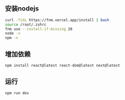 ## 安装nodejs

```bash
curl -fsSL https://fnm.vercel.app/install | bash
source /root/.zshrc
fnm use --install-if-missing 20
node -v 
npm -v
```


## 增加依赖

```bash
npm install react@latest react-dom@latest next@latest
```

## 运行

```bash
npm run dev
```